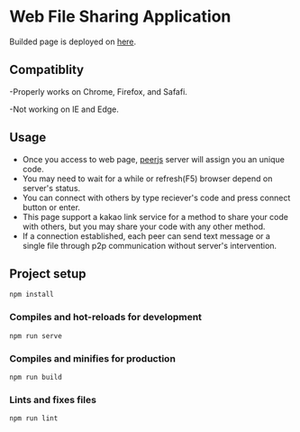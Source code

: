 # Web File Sharing Application

Builded page is deployed on [here](j2kim99.github.io/WebFileShare).


## Compatiblity

-Properly works on Chrome, Firefox, and Safafi.

-Not working on IE and Edge.


## Usage

* Once you access to web page, [peerjs](https://github.com/peers/peerjs) server will assign you an unique code.
* You may need to wait for a while or refresh(F5) browser depend on server's status.
* You can connect with others by type reciever's code and press connect button or enter.
* This page support a kakao link service for a method to share your code with others, but you may share your code with any other method.
* If a connection established, each peer can send text message or a single file through p2p communication without server's intervention.


## Project setup
```
npm install
```

### Compiles and hot-reloads for development
```
npm run serve
```

### Compiles and minifies for production
```
npm run build
```

### Lints and fixes files
```
npm run lint
```



